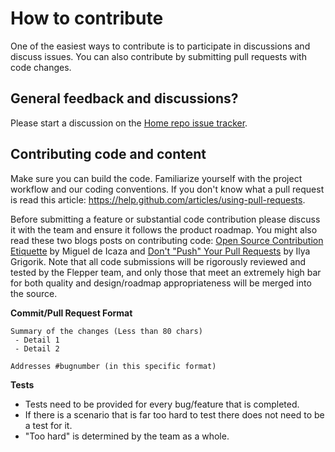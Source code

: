 # How to contribute

One of the easiest ways to contribute is to participate in discussions and discuss issues. You can also contribute by submitting pull requests with code changes.

## General feedback and discussions?
Please start a discussion on the [Home repo issue tracker](https://github.com/nicolastakashi/flepper/issues).

## Contributing code and content
Make sure you can build the code. Familiarize yourself with the project workflow and our coding conventions. If you don't know what a pull request is read this article: https://help.github.com/articles/using-pull-requests.

Before submitting a feature or substantial code contribution please discuss it with the team and ensure it follows the product roadmap. You might also read these two blogs posts on contributing code: [Open Source Contribution Etiquette](http://tirania.org/blog/archive/2010/Dec-31.html) by Miguel de Icaza and [Don't "Push" Your Pull Requests](https://www.igvita.com/2011/12/19/dont-push-your-pull-requests/) by Ilya Grigorik. Note that all code submissions will be rigorously reviewed and tested by the Flepper team, and only those that meet an extremely high bar for both quality and design/roadmap appropriateness will be merged into the source.

**Commit/Pull Request Format**

```
Summary of the changes (Less than 80 chars)
 - Detail 1
 - Detail 2

Addresses #bugnumber (in this specific format)
```

**Tests**

-  Tests need to be provided for every bug/feature that is completed.
-  If there is a scenario that is far too hard to test there does not need to be a test for it.
- "Too hard" is determined by the team as a whole.
